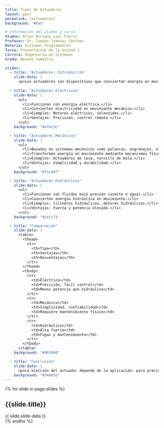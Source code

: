 ```yaml
---
title: Tipos de Actuadores
layout: post
permalink: /actuadores/
background: '#0a5'

# Información del alumno y curso
Alumno: Brian Enrique Leal Fuerte
Profesor: Dr. Ismaes Jiménez Sánchez
Materia: Sistemas Programables
Tarea: Presentación de la Unidad 1
Carrera: Ingeniería en Sistemas
Grado: Noveno Semestre

slides:
  - title: "Actuadores: Introducción"
    slide-data: |
      <p>Los actuadores son dispositivos que convierten energía en movimiento. Son clave en sistemas de automatización, robótica y maquinaria industrial.</p>
  
  - title: "Actuadores Eléctricos"
    slide-data: |
      <ul>
        <li>Funcionan con energía eléctrica.</li>
        <li>Convierten electricidad en movimiento mecánico.</li>
        <li>Ejemplos: Motores eléctricos, solenoides.</li>
        <li>Ventajas: Precisión, control remoto.</li>
      </ul>
    background: "#e74c3c"

  - title: "Actuadores Mecánicos"
    slide-data: |
      <ul>
        <li>Basados en sistemas mecánicos como palancas, engranajes, o resortes.</li>
        <li>Transforman energía en movimiento mediante mecanismos físicos.</li>
        <li>Ejemplos: Actuadores de leva, tornillo de bola.</li>
        <li>Ventajas: Simplicidad y durabilidad.</li>
      </ul>
    background: "#f1c40f"

  - title: "Actuadores Hidráulicos"
    slide-data: |
      <ul>
        <li>Funcionan con fluidos bajo presión (aceite o agua).</li>
        <li>Convierten energía hidráulica en movimiento.</li>
        <li>Ejemplos: Cilindros hidráulicos, motores hidráulicos.</li>
        <li>Ventajas: Fuerza y potencia elevada.</li>
      </ul>
    background: "#2ecc71"

  - title: "Comparación"
    slide-data: |
      <table>
        <thead>
          <tr>
            <th>Tipo</th>
            <th>Ventajas</th>
            <th>Desventajas</th>
          </tr>
        </thead>
        <tbody>
          <tr>
            <td>Eléctrico</td>
            <td>Precisión, fácil control</td>
            <td>Menos potencia que hidráulico</td>
          </tr>
          <tr>
            <td>Mecánico</td>
            <td>Simplicidad, confiabilidad</td>
            <td>Requiere mantenimiento físico</td>
          </tr>
          <tr>
            <td>Hidráulico</td>
            <td>Alta fuerza</td>
            <td>Fugas y mantenimiento</td>
          </tr>
        </tbody>
      </table>
    background: "#9b59b6"

  - title: "Conclusión"
    slide-data: |
      <p>La elección del actuador depende de la aplicación: para precisión, los eléctricos son ideales; para fuerza, los hidráulicos son más adecuados; y para simplicidad, los mecánicos ofrecen durabilidad.</p>
    background: "#34495e"
---
```


{% for slide in page.slides %}                 
<section data-background="{% if slide.image %}{{slide.image}}{% elsif slide.background %}{{slide.background}}{% else %}{{page.background}}{% endif %}">
        <h1>{{slide.title}}</h1>{{ slide.slide-data }}
</section>               
{% endfor %}
